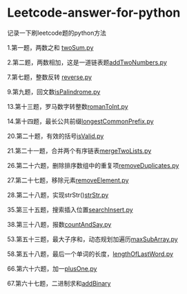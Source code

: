 # Leetcode-answer-for-python
记录一下刷leetcode题的python方法

1.第一题，两数之和 [twoSum.py](https://github.com/Blacksheep1995/Leetcode-answer-python-/blob/master/twoSum.py) 

2.第二题，两数相加，这是一道链表题[addTwoNumbers.py](https://github.com/Blacksheep1995/Leetcode-answer-python-/blob/master/addTwoNumbers.py)

7.第七题，整数反转 [reverse.py](https://github.com/Blacksheep1995/Leetcode-answer-python-/blob/master/reverse.py)

9.第九题，回文数[isPalindrome.py](https://github.com/Blacksheep1995/Leetcode-answer-python-/blob/master/isPalindrome.py)

13.第十三题，罗马数字转整数[romanToInt.py](https://github.com/Blacksheep1995/Leetcode-answer-for-python/blob/master/romanToInt.py)

14.第十四题，最长公共前缀[longestCommonPrefix.py](https://github.com/Blacksheep1995/Leetcode-answer-for-python/blob/master/longestCommonPrefix.py)

20.第二十题，有效的括号[isValid.py](https://github.com/Blacksheep1995/Leetcode-answer-for-python/blob/master/isValid.py)

21.第二十一题，合并两个有序链表[mergeTwoLists.py](https://github.com/Blacksheep1995/Leetcode-answer-for-python/blob/master/mergeTwoLists.py)

26.第二十六题，删除排序数组中的重复项[removeDuplicates.py](https://github.com/Blacksheep1995/Leetcode-answer-for-python/blob/master/removeDuplicates.py)

27.第二十七题，移除元素[removeElement.py](https://github.com/Blacksheep1995/Leetcode-answer-for-python/blob/master/removeElement.py)

28.第二十八题，实现strStr()[strStr.py](https://github.com/Blacksheep1995/Leetcode-answer-for-python/blob/master/strStr.py)

35.第三十五题，搜索插入位置[searchInsert.py](https://github.com/Blacksheep1995/Leetcode-answer-for-python/blob/master/searchInsert.py)

38.第三十八题，报数[countAndSay.py](https://github.com/Blacksheep1995/Leetcode-answer-for-python/blob/master/countAndSay.py)

53.第五十三题，最大子序和，动态规划加遍历[maxSubArray.py](https://github.com/Blacksheep1995/Leetcode-answer-for-python/blob/master/maxSubArray.py)

58.第五十八题，最后一个单词的长度，[lengthOfLastWord.py](https://github.com/Blacksheep1995/Leetcode-answer-for-python/blob/master/lengthOfLastWord.py)

66.第六十六题，加一[plusOne.py](https://github.com/Blacksheep1995/Leetcode-answer-for-python/blob/master/plusOne.py)

67.第六十七题，二进制求和[addBinary](https://github.com/Blacksheep1995/Leetcode-answer-for-python/blob/master/addBinary.py)
